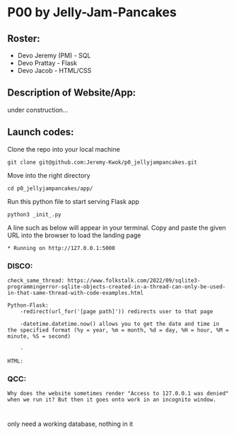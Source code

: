 # P00 by Jelly-Jam-Pancakes
## Roster:
- Devo Jeremy (PM) - SQL
- Devo Prattay - Flask
- Devo Jacob - HTML/CSS

## Description of Website/App:
under construction...

## Launch codes:
Clone the repo into your local machine
```
git clone git@github.com:Jeremy-Kwok/p0_jellyjampancakes.git
```
Move into the right directory
```
cd p0_jellyjampancakes/app/
```
Run this python file to start serving Flask app
```
python3 _init_.py
```
A line such as below will appear in your terminal. Copy and paste the given URL into the browser to load the landing page
```
* Running on http://127.0.0.1:5000
```


### DISCO:

    check_same_thread: https://www.folkstalk.com/2022/09/sqlite3-programmingerror-sqlite-objects-created-in-a-thread-can-only-be-used-in-that-same-thread-with-code-examples.html

    Python-Flask:
        -redirect(url_for('[page path]')) redirects user to that page

        -datetime.datetime.now() allows you to get the date and time in the specified format (%y = year, %m = month, %d = day, %H = hour, %M = minute, %S = second)

        -

    HTML:
    
### QCC:
    Why does the website sometimes render "Access to 127.0.0.1 was denied" when we run it? But then it goes onto work in an incognito window.


#
only need a working database, nothing in it